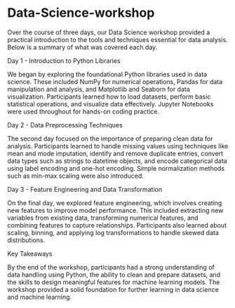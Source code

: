 # Data-Science-workshop
Over the course of three days, our Data Science workshop provided a practical introduction to the tools and techniques essential for data analysis. Below is a summary of what was covered each day.

Day 1 - Introduction to Python Libraries

We began by exploring the foundational Python libraries used in data science. These included NumPy for numerical operations, Pandas for data manipulation and analysis, and Matplotlib and Seaborn for data visualization. Participants learned how to load datasets, perform basic statistical operations, and visualize data effectively. Jupyter Notebooks were used throughout for hands-on coding practice.

Day 2 - Data Preprocessing Techniques

The second day focused on the importance of preparing clean data for analysis. Participants learned to handle missing values using techniques like mean and mode imputation, identify and remove duplicate entries, convert data types such as strings to datetime objects, and encode categorical data using label encoding and one-hot encoding. Simple normalization methods such as min-max scaling were also introduced.

Day 3 - Feature Engineering and Data Transformation

On the final day, we explored feature engineering, which involves creating new features to improve model performance. This included extracting new variables from existing data, transforming numerical features, and combining features to capture relationships. Participants also learned about scaling, binning, and applying log transformations to handle skewed data distributions.

Key Takeaways

By the end of the workshop, participants had a strong understanding of data handling using Python, the ability to clean and prepare datasets, and the skills to design meaningful features for machine learning models. The workshop provided a solid foundation for further learning in data science and machine learning.

